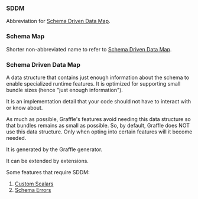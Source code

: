 ### SDDM

Abbreviation for [Schema Driven Data Map](#schema-driven-data-map).

### Schema Map

Shorter non-abbreviated name to refer to [Schema Driven Data Map](#schema-driven-data-map).

### Schema Driven Data Map

A data structure that contains just enough information about the schema to enable specialized runtime features. It is optimized for supporting small bundle sizes (hence "just enough information").

It is an implementation detail that your code should not have to interact with or know about.

As much as possible, Graffle's features avoid needing this data structure so that bundles remains as small as possible. So, by default, Graffle does NOT use this data structure. Only when opting into certain features will it become needed.

It is generated by the Graffle generator.

It can be extended by extensions.

Some features that require SDDM:

1. [Custom Scalars](../20_core/05_custom-scalars.md)
2. [Schema Errors](../../extensions/schema-errors.md)
